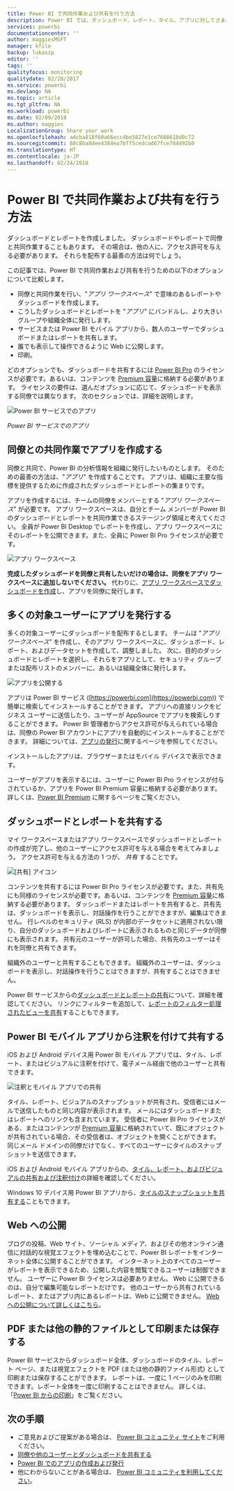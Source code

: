 ```yaml
---
title: Power BI で共同作業および共有を行う方法
description: Power BI では、ダッシュボード、レポート、タイル、アプリに対してさまざまな方法で共同作業を行い、共有できます。 それぞれに利点があります。
services: powerbi
documentationcenter: ''
author: maggiesMSFT
manager: kfile
backup: lukaszp
editor: ''
tags: ''
qualityfocus: monitoring
qualitydate: 02/28/2017
ms.service: powerbi
ms.devlang: NA
ms.topic: article
ms.tgt_pltfrm: NA
ms.workload: powerbi
ms.date: 02/09/2018
ms.author: maggies
LocalizationGroup: Share your work
ms.openlocfilehash: adcba818f60a66ecc4be5827e1ce7688618d0c72
ms.sourcegitcommit: 88c8ba8dee4384ea7bff5cedcad67fce784d92b0
ms.translationtype: HT
ms.contentlocale: ja-JP
ms.lasthandoff: 02/24/2018
---
```

# <a name="how-should-i-collaborate-and-share-in-power-bi"></a>Power BI で共同作業および共有を行う方法

ダッシュボードとレポートを作成しました。 ダッシュボードやレポートで同僚と共同作業することもあります。 その場合は、他の人に、アクセス許可を与える必要があります。 それらを配布する最善の方法は何でしょう。

この記事では、Power BI で共同作業および共有を行うための以下のオプションについて比較します。 

* 同僚と共同作業を行い、"*アプリ ワークスペース*" で意味のあるレポートやダッシュボードを作成します。
* こうしたダッシュボードとレポートを "*アプリ*" にバンドルし、より大きいグループや組織全体に発行します。
* サービスまたは Power BI モバイル アプリから、数人のユーザーでダッシュボードまたはレポートを共有します。
* 誰でも表示して操作できるように Web に公開します。
* 印刷。 

どのオプションでも、ダッシュボードを共有するには [Power BI Pro](service-free-vs-pro.md) のライセンスが必要です。あるいは、コンテンツを [Premium 容量](service-premium.md)に格納する必要があります。 ライセンスの要件は、選んだオプションに応じて、ダッシュボードを表示する同僚では異なります。 次のセクションでは、詳細を説明します。 

![Power BI サービスでのアプリ](media/service-how-to-collaborate-distribute-dashboards-reports/power-bi-apps-home-blog.png)

*Power BI サービスでのアプリ*

## <a name="collaborate-with-coworkers-to-create-an-app"></a>同僚との共同作業でアプリを作成する
同僚と共同で、Power BI の分析情報を組織に発行したいものとします。 そのための最善の方法は、"*アプリ*" を作成することです。 アプリは、組織に主要な指標を提供するために作成されたダッシュボードとレポートの集まりです。 

アプリを作成するには、チームの同僚をメンバーとする "*アプリ ワークスペース*" が必要です。 アプリ ワークスペースは、自分とチーム メンバーが Power BI のダッシュボードとレポートを共同作業できるステージング領域と考えてください。 全員が Power BI Desktop でレポートを作成し、アプリ ワークスペースにそのレポートを公開できます。また、全員に Power BI Pro ライセンスが必要です。

![アプリ ワークスペース](media/service-how-to-collaborate-distribute-dashboards-reports/power-bi-apps-workspaces.png)

**完成したダッシュボードを同僚と共有したいだけの場合は、同僚をアプリ ワークスペースに追加しないでください。** 代わりに、[アプリ ワークスペースでダッシュボードを作成](service-create-distribute-apps.md)し、アプリを同僚に発行します。 

## <a name="publish-your-app-to-a-broad-audience"></a>多くの対象ユーザーにアプリを発行する
多くの対象ユーザーにダッシュボードを配布するとします。 チームは "*アプリ ワークスペース*" を作成し、そのアプリ ワークスペースに、ダッシュボード、レポート、およびデータセットを作成して、調整しました。 次に、目的のダッシュボードとレポートを選択し、それらをアプリとして、セキュリティ グループまたは配布リストのメンバーに、あるいは組織全体に発行します。 

![アプリを公開する](media/service-how-to-collaborate-distribute-dashboards-reports/power-bi-app-publish-600.png)

アプリは Power BI サービス ([https://powerbi.com](https://powerbi.com)) で簡単に検索してインストールすることができます。 アプリへの直接リンクをビジネス ユーザーに送信したり、ユーザーが AppSource でアプリを検索しりすることができます。 Power BI 管理者からアクセス許可が与えられている場合は、同僚の Power BI アカウントにアプリを自動的にインストールすることができます。 詳細については、[アプリの発行](service-create-distribute-apps.md#publish-your-app)に関するページを参照してください。 

インストールしたアプリは、ブラウザーまたはモバイル デバイスで表示できます。

ユーザーがアプリを表示するには、ユーザーに Power BI Pro ライセンスが付与されているか、アプリを Power BI Premium 容量に格納する必要があります。 詳しくは、[Power BI Premium](service-premium.md) に関するページをご覧ください。

## <a name="share-dashboards-and-reports"></a>ダッシュボードとレポートを共有する
マイ ワークスペースまたはアプリ ワークスペースでダッシュボードとレポートの作成が完了し、他のユーザーにアクセス許可を与える場合を考えてみましょう。 アクセス許可を与える方法の 1 つが、 *共有* することです。 

![[共有] アイコン](media/service-how-to-collaborate-distribute-dashboards-reports/power-bi-share-in-situ.png)

コンテンツを共有するには Power BI Pro ライセンスが必要です。また、共有先にも同様のライセンスが必要です。あるいは、コンテンツを [Premium 容量](service-premium.md)に格納する必要があります。 ダッシュボードまたはレポートを共有すると、共有先は、ダッシュボードを表示し、対話操作を行うことができますが、編集はできません。 行レベルのセキュリティ (RLS) が内部のデータセットに適用されない限り、自分のダッシュボードおよびレポートに表示されるものと同じデータが同僚にも表示されます。 共有元のユーザーが許可した場合、共有先のユーザーはそれを同僚と共有できます。 

組織外のユーザーと共有することもできます。 組織外のユーザーは、ダッシュボードを表示し、対話操作を行うことはできますが、共有することはできません。 

Power BI サービスからの[ダッシュボードとレポートの共有](service-share-dashboards.md)について、詳細を確認してください。 リンクにフィルターを追加して、[レポートのフィルター処理されたビューを共有](service-share-reports.md)することもできます。

## <a name="annotate-and-share-from-the-power-bi-mobile-apps"></a>Power BI モバイル アプリから注釈を付けて共有する
iOS および Android デバイス用 Power BI モバイル アプリでは、タイル、レポート、またはビジュアルに注釈を付けて、電子メール経由で他のユーザーと共有できます。 

![注釈とモバイル アプリでの共有](media/service-how-to-collaborate-distribute-dashboards-reports/power-bi-iphone-annotate.png)

タイル、レポート、ビジュアルのスナップショットが共有され、受信者にはメールで送信したものと同じ内容が表示されます。 メールにはダッシュボードまたはレポートへのリンクも含まれています。 受信者に Power BI Pro ライセンスがある、またはコンテンツが [Premium 容量](service-premium.md)に格納されていて、既にオブジェクトが共有されている場合、その受信者は、オブジェクトを開くことができます。 同じメール ドメインの同僚だけでなく、すべてのユーザーにタイルのスナップショットを送信できます。

iOS および Android モバイル アプリからの、[タイル、レポート、およびビジュアルの共有および注釈付け](mobile-annotate-and-share-a-tile-from-the-mobile-apps.md)の詳細を確認してください。

Windows 10 デバイス用 Power BI アプリから、[タイルのスナップショットを共有する](mobile-share-tile-windows-10-phone-app.md)こともできます。

## <a name="publish-to-the-web"></a>Web への公開
ブログの投稿、Web サイト、ソーシャル メディア、およびその他オンライン通信に対話的な視覚エフェクトを埋め込むことで、Power BI レポートをインターネット全体に公開することができます。 インターネット上のすべてのユーザーがレポートを表示できるため、公開した内容を閲覧できるユーザーは制御できません。 ユーザーに Power BI ライセンスは必要ありません。 Web に公開できるのは、自分で編集可能なレポートだけです。 他のユーザーから共有されているレポート、またはアプリ内にあるレポートは、Web に公開できません。 [Web への公開について詳しくはこちら](service-publish-to-web.md)。

## <a name="print-or-save-as-pdf-or-other-static-file"></a>PDF または他の静的ファイルとして印刷または保存する
Power BI サービスからダッシュボード全体、ダッシュボードのタイル、レポート ページ、または視覚エフェクトを PDF (または他の静的ファイル形式) として印刷または保存することができます。 レポートは、一度に 1 ページのみを印刷できます。レポート全体を一度に印刷することはできません。 詳しくは、「[Power BI からの印刷](service-print.md)」をご覧ください。

## <a name="next-steps"></a>次の手順
* ご意見およびご提案がある場合は、 [Power BI コミュニティ サイト](https://community.powerbi.com/)をご利用ください。
* [同僚や他のユーザーとダッシュボードを共有する](service-share-dashboards.md)
* [Power BI でのアプリの作成および発行](service-create-distribute-apps.md)
* 他にわからないことがある場合は、 [Power BI コミュニティを利用してください](http://community.powerbi.com/)。

